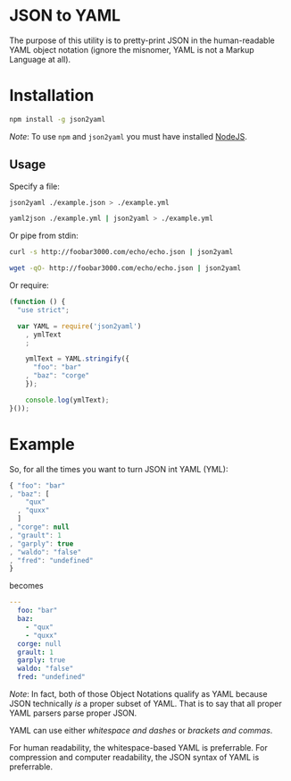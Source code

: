 JSON to YAML
===

The purpose of this utility is to pretty-print JSON in the human-readable YAML object notation
(ignore the misnomer, YAML is not a Markup Language at all).

Installation
===

```bash
npm install -g json2yaml
```

*Note*: To use `npm` and `json2yaml` you must have installed [NodeJS](http://nodejs.org#download).

Usage
---

Specify a file:

```bash
json2yaml ./example.json > ./example.yml

yaml2json ./example.yml | json2yaml > ./example.yml
```

Or pipe from stdin:

```bash
curl -s http://foobar3000.com/echo/echo.json | json2yaml

wget -qO- http://foobar3000.com/echo/echo.json | json2yaml
```

Or require:

```javascript
(function () {
  "use strict";

  var YAML = require('json2yaml')
    , ymlText
    ;

    ymlText = YAML.stringify({
      "foo": "bar"
    , "baz": "corge"
    });

    console.log(ymlText);
}());
```

Example
===

So, for all the times you want to turn JSON int YAML (YML):

```javascript
{ "foo": "bar"
, "baz": [
    "qux"
  , "quxx"
  ]
, "corge": null
, "grault": 1
, "garply": true
, "waldo": "false"
, "fred": "undefined"
}
```

becomes

```yaml
---
  foo: "bar"
  baz:
    - "qux"
    - "quxx"
  corge: null
  grault: 1
  garply: true
  waldo: "false"
  fred: "undefined"
```

*Note*: In fact, both of those Object Notations qualify as YAML
because JSON technically *is* a proper subset of YAML.
That is to say that all proper YAML parsers parse proper JSON.

YAML can use either *whitespace and dashes* or *brackets and commas*.

For human readability, the whitespace-based YAML is preferrable.
For compression and computer readability, the JSON syntax of YAML is preferrable.
